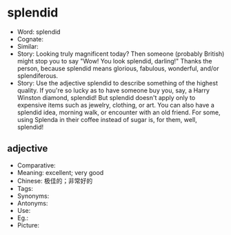 # splendid

- Word: splendid
- Cognate: 
- Similar: 
- Story: Looking truly magnificent today? Then someone (probably British) might stop you to say "Wow! You look splendid, darling!" Thanks the person, because splendid means glorious, fabulous, wonderful, and/or splendiferous.
- Story: Use the adjective splendid to describe something of the highest quality. If you're so lucky as to have someone buy you, say, a Harry Winston diamond, splendid! But splendid doesn't apply only to expensive items such as jewelry, clothing, or art. You can also have a splendid idea, morning walk, or encounter with an old friend. For some, using Splenda in their coffee instead of sugar is, for them, well, splendid!

## adjective

- Comparative: 
- Meaning: excellent; very good
- Chinese: 极佳的；非常好的
- Tags: 
- Synonyms: 
- Antonyms: 
- Use: 
- Eg.: 
- Picture: 

